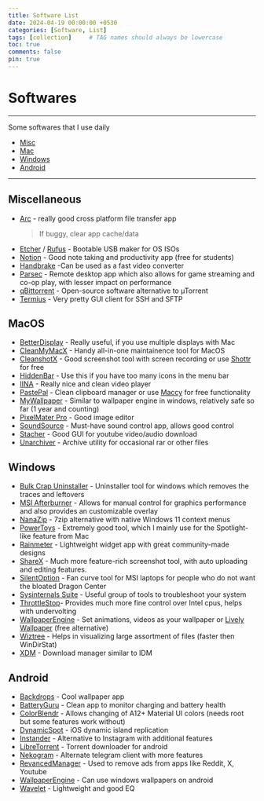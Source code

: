 ```yaml
---
title: Software List
date: 2024-04-19 00:00:00 +0530
categories: [Software, List]
tags: [collection]     # TAG names should always be lowercase
toc: true
comments: false
pin: true
---
```


# Softwares

---

Some softwares that I use daily 

  - [Misc](#miscellaneous)
  - [Mac](#macOS)
  - [Windows](#windows)
  - [Android](#android)

---

## Miscellaneous 


- [Arc](https://www.arctransfer.co/) - really good cross platform file transfer app
  > If buggy, clear app cache/data
- [Etcher](https://etcher.io/) / [Rufus](https://rufus.akeo.ie/) - Bootable USB maker for OS ISOs
- [Notion](https://www.notion.so/) - Good note taking and productivity app (free for students)
- [Handbrake](https://handbrake.fr/) -Can be used as a fast video converter
- [Parsec](https://parsec.app/) - Remote desktop app which also allows for game streaming and co-op play, with lesser impact on performance
- [qBittorrent](https://www.qbittorrent.org/) - Open-source software alternative to µTorrent
- [Termius](https://termius.com/) - Very pretty GUI client for SSH and SFTP

## MacOS

- [BetterDisplay](https://github.com/waydabber/BetterDisplay) - Really useful, if you use multiple displays with Mac
- [CleanMyMacX](https://cleanmymac.com/) - Handy all-in-one maintainence tool for MacOS
- [CleanshotX](https://cleanshot.com/) - Good screenshot tool with screen recording or use [Shottr](https://shottr.cc/) for free
- [HiddenBar](https://github.com/dwarvesf/hidden) - Use this if you have too many icons in the menu bar 
- [IINA](https://iina.io/) - Really nice and clean video player 
- [PastePal](https://indiegoodies.com/pastepal) - Clean clipboard manager or use [Maccy](https://maccy.app/) for free functionality
- [MyWallpaper](macappstores://apps.apple.com/us/app/id1552826194?mt=12) - Similar to wallpaper engine in windows, relatively safe so far (1 year and counting)
- [PixelMater Pro](https://www.pixelmator.com/pro/) - Good image editor
- [SoundSource](https://rogueamoeba.com/soundsource/) - Must-have sound control app, allows good control
- [Stacher](https://stacher.io/) - Good GUI for youtube video/audio download
- [Unarchiver](https://theunarchiver.com/) - Archive utility for occasional rar or other files


## Windows

- [Bulk Crap Uninstaller](https://www.bcuninstaller.com/) - Uninstaller tool for windows which removes the traces and leftovers
- [MSI Afterburner](https://www.msi.com/Landing/afterburner/graphics-cards) - Allows for manual control for graphics performance and also provides an customizable overlay
- [NanaZip](https://github.com/M2Team/NanaZip) - 7zip alternative with native Windows 11 context menus
- [PowerToys](https://github.com/microsoft/PowerToys) - Extremely good tool, which I mainly use for the Spotlight-like feature from Mac
- [Rainmeter](https://www.rainmeter.net/) - Lightweight widget app with great community-made designs
- [ShareX](https://getsharex.com/) - Much more feature-rich screenshot tool, with auto uploading and editing features.
- [SilentOption](https://forum-en.msi.com/index.php?threads/updated-2016-05-06-silent-option-fan-control-application-for-msi-laptops.255972/) - Fan curve tool for MSI laptops for people who do not want the bloated Dragon Center
- [Sysinternals Suite](https://docs.microsoft.com/en-us/sysinternals/downloads/sysinternals-suite) - Useful group of tools to troubleshoot your system
- [ThrottleStop](https://www.techpowerup.com/download/techpowerup-throttlestop/)- Provides much more fine control over Intel cpus, helps with undervolting
- [WallpaperEngine](https://store.steampowered.com/app/431960/Wallpaper_Engine/) - Set animations, videos as your wallpaper or [Lively Wallpaper](https://rocksdanister.github.io/lively/) (free alternative)
- [Wiztree](https://diskanalyzer.com/) - Helps in visualizing large assortment of files (faster then WinDirStat)
- [XDM](https://github.com/subhra74/xdm) - Download manager similar to IDM

## Android

- [Backdrops](https://play.google.com/store/apps/details?id=com.backdrops.wallpapers) - Cool wallpaper app
- [BatteryGuru](https://play.google.com/store/apps/details?id=com.paget96.batteryguru) - Clean app to monitor charging and battery health
- [ColorBlendr](https://github.com/Mahmud0808/ColorBlendr) - Allows changing of A12+ Material UI colors (needs root but some features work without) 
- [DynamicSpot](https://play.google.com/store/apps/details?id=com.jamworks.dynamicspot) - iOS dynamic island replication
- [Instander](https://thedise.me/instander/) - Alternative to Instagram with additional features
- [LibreTorrent](https://github.com/proninyaroslav/libretorrent) - Torrent downloader for android
- [Nekogram](https://nekogram.app/) - Alternate telegram client with more features 
- [RevancedManager](https://github.com/revanced/revanced-manager) - Used to remove ads from apps like Reddit, X, Youtube
- [WallpaperEngine](https://www.wallpaperengine.io/android/en) - Can use windows wallpapers on android
- [Wavelet](https://play.google.com/store/apps/details?id=com.pittvandewitt.wavelet) - Lightweight and good EQ











